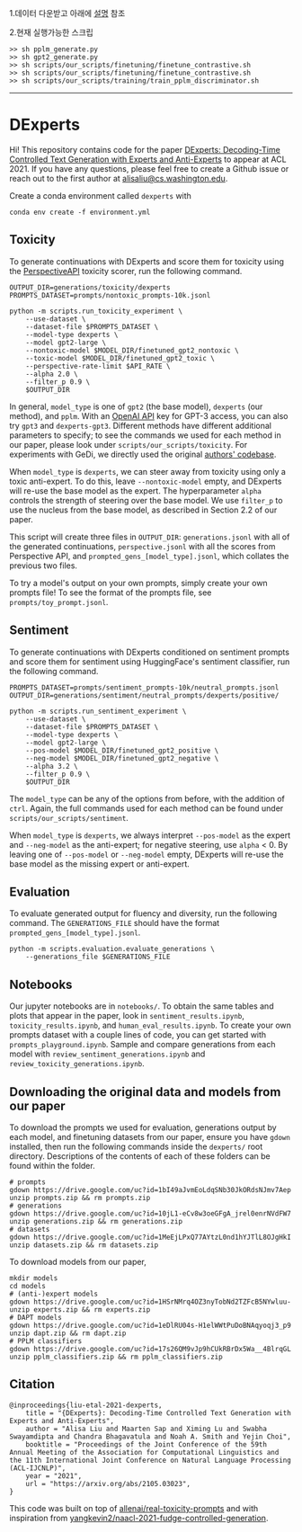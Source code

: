 1.데이터 다운받고
아래에 [설명](https://github.com/jin8/purify_lm/blob/main/README.md#downloading-the-original-data-and-models-from-our-paper) 참조

2.현재 실행가능한 스크립
```
>> sh pplm_generate.py
>> sh gpt2_generate.py
>> sh scripts/our_scripts/finetuning/finetune_contrastive.sh
>> sh scripts/our_scripts/finetuning/finetune_contrastive.sh
>> sh scripts/our_scripts/training/train_pplm_discriminator.sh
```
------------------------------------------------------------------------------
# DExperts
Hi! This repository contains code for the paper [DExperts: Decoding-Time Controlled Text Generation with Experts and Anti-Experts](https://arxiv.org/abs/2105.03023) to appear at ACL 2021. If you have any questions, please feel free to create a Github issue or reach out to the first author at alisaliu@cs.washington.edu. 

Create a conda environment called `dexperts` with
```
conda env create -f environment.yml
```

## Toxicity
To generate continuations with DExperts and score them for toxicity using the [PerspectiveAPI](https://github.com/conversationai/perspectiveapi) toxicity scorer, run the following command.
```
OUTPUT_DIR=generations/toxicity/dexperts
PROMPTS_DATASET=prompts/nontoxic_prompts-10k.jsonl

python -m scripts.run_toxicity_experiment \
    --use-dataset \
    --dataset-file $PROMPTS_DATASET \
    --model-type dexperts \
    --model gpt2-large \
    --nontoxic-model $MODEL_DIR/finetuned_gpt2_nontoxic \
    --toxic-model $MODEL_DIR/finetuned_gpt2_toxic \
    --perspective-rate-limit $API_RATE \
    --alpha 2.0 \
    --filter_p 0.9 \
    $OUTPUT_DIR
```

In general, `model_type` is one of `gpt2` (the base model), `dexperts` (our method), and `pplm`. With an [OpenAI API](https://beta.openai.com/) key for GPT-3 access, you can also try `gpt3` and `dexperts-gpt3`. Different methods have different additional parameters to specify; to see the commands we used for each method in our paper, please look under `scripts/our_scripts/toxicity`. For experiments with GeDi, we directly used the original [authors' codebase](https://github.com/salesforce/GeDi). 

When `model_type` is `dexperts`, we can steer away from toxicity using only a toxic anti-expert. To do this, leave `--nontoxic-model` empty, and DExperts will re-use the base model as the expert. The hyperparameter `alpha` controls the strength of steering over the base model. We use `filter_p` to use the nucleus from the base model, as described in Section 2.2 of our paper.

This script will create three files in `OUTPUT_DIR`: `generations.jsonl` with all of the generated continuations, `perspective.jsonl` with all the scores from Perspective API, and `prompted_gens_[model_type].jsonl`, which collates the previous two files.

To try a model's output on your own prompts, simply create your own prompts file! To see the format of the prompts file, see `prompts/toy_prompt.jsonl`.

## Sentiment
To generate continuations with DExperts conditioned on sentiment prompts and score them for sentiment using HuggingFace's sentiment classifier, run the following command.

```
PROMPTS_DATASET=prompts/sentiment_prompts-10k/neutral_prompts.jsonl
OUTPUT_DIR=generations/sentiment/neutral_prompts/dexperts/positive/

python -m scripts.run_sentiment_experiment \
    --use-dataset \
    --dataset-file $PROMPTS_DATASET \
    --model-type dexperts \
    --model gpt2-large \
    --pos-model $MODEL_DIR/finetuned_gpt2_positive \
    --neg-model $MODEL_DIR/finetuned_gpt2_negative \
    --alpha 3.2 \
    --filter_p 0.9 \
    $OUTPUT_DIR
```

The `model_type` can be any of the options from before, with the addition of `ctrl`. Again, the full commands used for each method can be found under `scripts/our_scripts/sentiment`.

When `model_type` is `dexperts`, we always interpret `--pos-model` as the expert and `--neg-model` as the anti-expert; for negative steering, use `alpha` < 0. By leaving one of `--pos-model` or `--neg-model` empty, DExperts will re-use the base model as the missing expert or anti-expert.

## Evaluation
To evaluate generated output for fluency and diversity, run the following command. The `GENERATIONS_FILE` should have the format `prompted_gens_[model_type].jsonl`.
```
python -m scripts.evaluation.evaluate_generations \
    --generations_file $GENERATIONS_FILE
```

## Notebooks
Our jupyter notebooks are in `notebooks/`. To obtain the same tables and plots that appear in the paper, look in `sentiment_results.ipynb`, `toxicity_results.ipynb`, and `human_eval_results.ipynb`. To create your own prompts dataset with a couple lines of code, you can get started with `prompts_playground.ipynb`. Sample and compare generations from each model with `review_sentiment_generations.ipynb` and `review_toxicity_generations.ipynb`. 

## Downloading the original data and models from our paper

To download the prompts we used for evaluation, generations output by each model, and finetuning datasets from our paper, ensure you have `gdown` installed, then run the following commands inside the `dexperts/` root directory. Descriptions of the contents of each of these folders can be found within the folder.
```
# prompts
gdown https://drive.google.com/uc?id=1bI49aJvmEoLdqSNb30JkORdsNJmv7Aep
unzip prompts.zip && rm prompts.zip
# generations
gdown https://drive.google.com/uc?id=10jL1-eCv8w3oeGFgA_jrel0enrNVdFW7
unzip generations.zip && rm generations.zip
# datasets
gdown https://drive.google.com/uc?id=1MeEjLPxQ77AYtzL0nd1hYJTlL8OJgHkI
unzip datasets.zip && rm datasets.zip
```

To download models from our paper,
```
mkdir models
cd models
# (anti-)expert models
gdown https://drive.google.com/uc?id=1HSrNMrq4OZ3nyTobNd2TZFcB5NYwluu-
unzip experts.zip && rm experts.zip
# DAPT models
gdown https://drive.google.com/uc?id=1eDlRU04s-H1elWWtPuDoBNAqyoqj3_p9
unzip dapt.zip && rm dapt.zip
# PPLM classifiers
gdown https://drive.google.com/uc?id=17s26QM9vJp9hCUkRBrDx5Wa__4BlrqGL
unzip pplm_classifiers.zip && rm pplm_classifiers.zip
```

## Citation
```
@inproceedings{liu-etal-2021-dexperts,
    title = "{DExperts}: Decoding-Time Controlled Text Generation with Experts and Anti-Experts",
    author = "Alisa Liu and Maarten Sap and Ximing Lu and Swabha Swayamdipta and Chandra Bhagavatula and Noah A. Smith and Yejin Choi",
    booktitle = "Proceedings of the Joint Conference of the 59th Annual Meeting of the Association for Computational Linguistics and the 11th International Joint Conference on Natural Language Processing (ACL-IJCNLP)",
    year = "2021",
    url = "https://arxiv.org/abs/2105.03023",
}
```

This code was built on top of [allenai/real-toxicity-prompts](https://github.com/allenai/real-toxicity-prompts) and with inspiration from [yangkevin2/naacl-2021-fudge-controlled-generation](https://github.com/yangkevin2/naacl-2021-fudge-controlled-generation).
